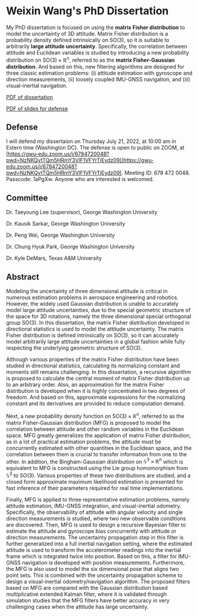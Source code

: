# Weixin Wang's PhD Dissertation

My PhD dissertation is focused on using the **matrix Fisher distribution** to model the uncertainty of 3D attitude.
Matrix Fisher distribution is a probability density defined intrinsically on SO(3), so it is suitable to arbitrarily **large attitude uncertainty**.
Specifically, the correlation between attitude and Euclidean variables is studied by introducing a new probability distribution on $\mathrm{SO}(3)\times \mathbb{R}^n$, referred to as the **matrix Fisher-Gaussian distribution**.
And based on this, new filtering algorithms are designed for three classic estimation problems:
(i) attitude estimation with gyroscope and direction measurements, 
(ii) loosely coupled IMU-GNSS navigation,
and (iii) visual-inertial navigation.

[PDF of dissertation](thesis-WW.pdf)

[PDF of slides for defense](slides/slides.pdf)

## Defense

I will defend my dissertaion on Thursday July 21, 2022, at 10:00 am in Estern time (Washington DC).
The defense is open to public on ZOOM, at [https://gwu-edu.zoom.us/j/6784720048?pwd=NzNKQytTQm5HRmY3VlF1VFYrTjEydz09](https://gwu-edu.zoom.us/j/6784720048?pwd=NzNKQytTQm5HRmY3VlF1VFYrTjEydz09). Meeting ID: 678 472 0048. Passcode: 1aPgXw.
Anyone who are interested is welcomed.

## Committee
Dr. Taeyoung Lee (supervisor), George Washington University

Dr. Kausik Sarkar, George Washington University

Dr. Peng Wei, George Washington University

Dr. Chung Hyuk Park, George Washington University

Dr. Kyle DeMars, Texas A\&M University

## Abstract

Modeling the uncertainty of three dimensional attitude is critical in numerous estimation problems in aerospace engineering and robotics.
However, the widely used Gaussian distribution is unable to accurately model large attitude uncertainties, due to the special geometric structure of the space for 3D rotations, namely the three dimensional special orthogonal group $\mathrm{SO}(3)$.
In this dissertation, the matrix Fisher distribution developed in directional statistics is used to model the attitude uncertainty.
The matrix Fisher distribution is defined intrinsically on $\mathrm{SO}(3)$, so it can accurately model arbitrarily large attitude uncertainties in a global fashion while fully respecting the underlying geometric structure of $\mathrm{SO}(3)$.

Although various properties of the matrix Fisher distribution have been studied in directional statistics, calculating its normalizing constant and moments still remains challenging.
In this dissertation, a recursive algorithm is proposed to calculate the central moment of matrix Fisher distribution up to an arbitrary order.
Also, an approximation for the matrix Fisher distribution is developed when it is highly concentrated in two degrees of freedom.
And based on this, approximate expressions for the normalizing constant and its derivatives are provided to reduce computation demand.

Next, a new probability density function on $\mathrm{SO}(3)\times \mathbb{R}^n$, referred to as the matrix Fisher-Gaussian distribution (MFG) is proposed to model the correlation between attitude and other random variables in the Euclidean space.
MFG greatly generalizes the application of matrix Fisher distribution, as in a lot of practical estimation problems, the attitude must be concurrently estimated with other quantities in the Euclidean space, and the correlation between them is crucial to transfer information from one to the other.
In addition, the Bingham-Gaussian distribution on $\mathbb{S}^3\times \mathbb{R}^n$ which is equivalent to MFG is constructed using the Lie group homomorphism from $\mathbb{S}^3$ to $\mathrm{SO}(3)$.
Various properties of these two distributions are studied, and a closed form approximate maximum likelihood estimation is presented for fast inference of their parameters required for real time implementations.

Finally, MFG is applied to three representative estimation problems, namely attitude estimation, IMU-GNSS integration, and visual-inertial odometry.
Specifically, the observability of attitude with angular velocity and single direction measurements is studied, where two new observable conditions are discovered.
Then, MFG is used to design a recursive Bayesian filter to estimate the attitude and gyroscope bias concurrently with attitude or direction measurements.
The uncertainty propagation step in this filter is further generalized into a full inertial navigation setting, where the estimated attitude is used to transform the accelerometer readings into the inertial frame which is integrated twice into position.
Based on this, a filter for IMU-GNSS navigation is developed with position measurements.
Furthermore, the MFG is also used to model the six dimensional pose that aligns two point sets.
This is combined with the uncertainty propagation scheme to design a visual-inertial odometry/navigation algorithm.
The proposed filters based on MFG are compared with the Gaussian distribution based multiplicative extended Kalman filter, where it is validated through simulation studies that the MFG filters have better accuracy in very challenging cases when the attitude has large uncertainty.
